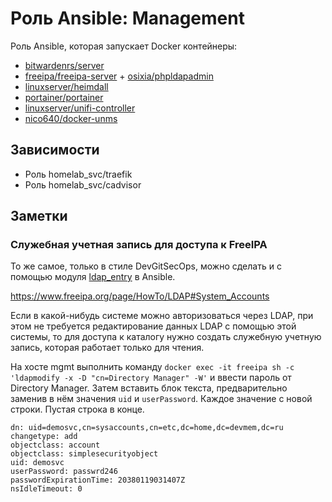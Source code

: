 # Роль Ansible: Management

Роль Ansible, которая запускает Docker контейнеры:

* [bitwardenrs/server](https://hub.docker.com/r/bitwardenrs/server)
* [freeipa/freeipa-server](https://hub.docker.com/r/freeipa/freeipa-server) + [osixia/phpldapadmin](https://hub.docker.com/r/osixia/phpldapadmin)
* [linuxserver/heimdall](https://hub.docker.com/r/linuxserver/heimdall)
* [portainer/portainer](https://hub.docker.com/r/portainer/portainer)
* [linuxserver/unifi-controller](https://hub.docker.com/r/linuxserver/unifi-controller)
* [nico640/docker-unms](https://hub.docker.com/r/nico640/docker-unms)

## Зависимости

* Роль homelab_svc/traefik
* Роль homelab_svc/cadvisor

## Заметки

### Служебная учетная запись для доступа к FreeIPA


То же самое, только в стиле DevGitSecOps, можно сделать и с помощью модуля [ldap_entry](https://docs.ansible.com/ansible/latest/modules/ldap_entry_module.html) в Ansible.

<https://www.freeipa.org/page/HowTo/LDAP#System_Accounts>

Если в какой-нибудь системе можно авторизоваться через LDAP, при этом не требуется редактирование данных LDAP с помощью этой системы, то для доступа к каталогу нужно создать служебную учетную запись, которая работает только для чтения.

На хосте mgmt выполнить команду `docker exec -it freeipa sh -c 'ldapmodify -x -D "cn=Directory Manager" -W'` и ввести пароль от Directory Manager. Затем вставить блок текста, предварительно заменив в нём значения `uid` и `userPassword`. Каждое значение с новой строки. Пустая строка в конце.

    dn: uid=demosvc,cn=sysaccounts,cn=etc,dc=home,dc=devmem,dc=ru
    changetype: add
    objectclass: account
    objectclass: simplesecurityobject
    uid: demosvc
    userPassword: passwrd246
    passwordExpirationTime: 20380119031407Z
    nsIdleTimeout: 0
